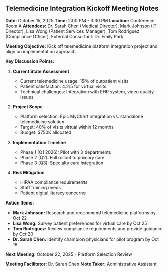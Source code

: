 ## Telemedicine Integration Kickoff Meeting Notes

**Date:** October 15, 2025
**Time:** 2:00 PM - 3:30 PM
**Location:** Conference Room A
**Attendees:** Dr. Sarah Chen (Medical Director), Mark Johnson (IT Director), Lisa Wong (Patient Services Manager), Tom Rodriguez (Compliance Officer), External Consultant: Dr. Emily Park

**Meeting Objective:**
Kick off telemedicine platform integration project and align on implementation approach.

**Key Discussion Points:**

1. **Current State Assessment**
   - Current telemedicine usage: 15% of outpatient visits
   - Patient satisfaction: 4.2/5 for virtual visits
   - Technical challenges: Integration with EHR system, video quality issues

2. **Project Scope**
   - Platform selection: Epic MyChart integration vs. standalone telemedicine solution
   - Target: 40% of visits virtual within 12 months
   - Budget: $750K allocated

3. **Implementation Timeline**
   - Phase 1 (Q1 2026): Pilot with 3 departments
   - Phase 2 (Q2): Full rollout to primary care
   - Phase 3 (Q3): Specialty care integration

4. **Risk Mitigation**
   - HIPAA compliance requirements
   - Staff training needs
   - Patient digital literacy concerns

**Action Items:**

- **Mark Johnson:** Research and recommend telemedicine platforms by Oct 22
- **Lisa Wong:** Survey patient preferences for virtual care by Oct 25
- **Tom Rodriguez:** Review compliance requirements and provide guidance by Oct 20
- **Dr. Sarah Chen:** Identify champion physicians for pilot program by Oct 18

**Next Meeting:** October 22, 2025 - Platform Selection Review

**Meeting Facilitator:** Dr. Sarah Chen
**Note Taker:** Administrative Assistant
